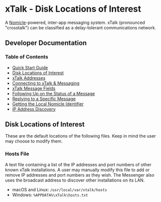 # xTalk - Disk Locations of Interest

A [Nomicle](https://github.com/alimahouk/nomicle)-powered, inter-app messaging system. xTalk (pronounced "crosstalk") can be classified as a delay-tolerant communications network.

## Developer Documentation

### Table of Contents

- [Quick Start Guide](qsg.md)
- [Disk Locations of Interest](#disk-locations-of-interest)
- [xTalk Addresses](addressing.md)
- [Connecting to xTalk & Messaging](connecting.md)
- [xTalk Message Fields](fields.md)
- [Following Up on the Status of a Message](followup.md)
- [Replying to a Specific Message](replying.md)
- [Getting the Local Nomicle Identifier](localidentifier.md)
- [IP Address Discovery](ipdiscovery.md)

## Disk Locations of Interest

These are the default locations of the following files. Keep in mind the user may choose to modify them.

### Hosts File

A text file containing a list of the IP addresses and port numbers of other known xTalk installations. A user may manually modify this file to add or remove IP addresses and port numbers as they wish. The Messenger also uses the broadcast address to discover other installations on its LAN.

- macOS and Linux: `/usr/local/var/xtalk/hosts`
- Windows: `%APPDATA%\xTalk\hosts.txt`

